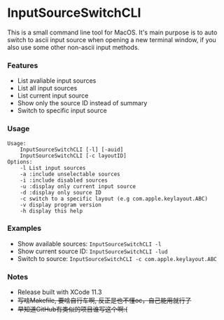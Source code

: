 # InputSourceSwitchCLI
This is a small command line tool for MacOS. It's main purpose is to auto switch to ascii input source when opening a new terminal window, if you also use some other non-ascii input methods.  

### Features
* List avaliable input sources
* List all input sources
* List current input source
* Show only the source ID instead of summary
* Switch to specific input source

### Usage
```
Usage:
	InputSourceSwitchCLI [-l] [-auid]
	InputSourceSwitchCLI [-c layoutID]
Options:
	-l List input sources
	-a :include unselectable sources
	-i :include disabled sources
	-u :display only current input source
	-d :display only source ID
	-c switch to a specific layout (e.g com.apple.keylayout.ABC)
	-v display program version
	-h display this help
```

### Examples  
* Show available sources: `InputSourceSwitchCLI -l`
* Show current source ID: `InputSourceSwitchCLI -lud`
* Switch to source: `InputSourceSwitchCLI -c com.apple.keylayout.ABC`

### Notes
* Release built with XCode 11.3
* ~~写啥Makefile, 要啥自行车啊, 反正是也不懂oc，自己能用就行了~~
* ~~早知道GitHub有类似的项目谁写这个啊:(~~